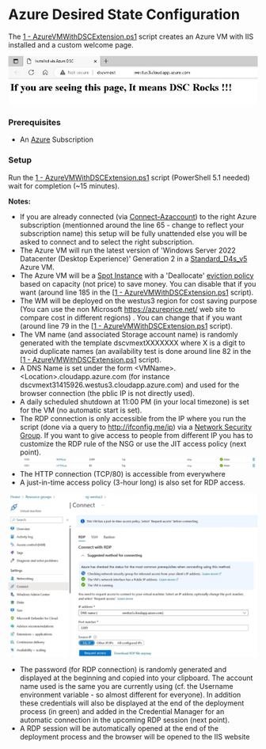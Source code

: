 # Azure Desired State Configuration

The [1 - AzureVMWithDSCExtension.ps1](./1%20-%20AzureVMWithDSCExtension.ps1) script creates an Azure VM with IIS installed and a custom welcome page. 

![](docs/dscvmextiis.jpg)
### Prerequisites 

  * An [Azure](https://portal.azure.com) Subscription

### Setup

Run the [1 - AzureVMWithDSCExtension.ps1](./1%20-%20AzureVMWithDSCExtension.ps1) script (PowerShell 5.1 needed) wait for completion (~15 minutes).

**Notes:**
* If you are already connected (via [Connect-Azaccount](https://learn.microsoft.com/en-us/powershell/module/az.accounts/connect-azaccount)) to the right Azure subscription (mentionned around the line 65 - change to reflect your subscription name) this setup will be fully unattended else you will be asked to connect and to select the right subscription. 
* The Azure VM will run the latest version of 'Windows Server 2022 Datacenter (Desktop Experience)' Generation 2 in a [Standard_D4s_v5](https://learn.microsoft.com/en-us/azure/virtual-machines/dv5-dsv5-series) Azure VM.
* The Azure VM will be a [Spot Instance](https://learn.microsoft.com/en-us/azure/virtual-machines/spot-vms) with a 'Deallocate' [eviction policy](https://learn.microsoft.com/en-us/azure/architecture/guide/spot/spot-eviction#eviction-policy) based on capacity (not price) to save money. You can disable that if you want (around line 185 in the [[1 - AzureVMWithDSCExtension.ps1](./1%20-%20AzureVMWithDSCExtension.ps1) script).
* The WM will be deployed on the westus3 region for cost saving purpose (You can use the non Microsoft https://azureprice.net/ web site to compare cost in different regions) . You can change  that if you want (around line 79 in the [[1 - AzureVMWithDSCExtension.ps1](./1%20-%20AzureVMWithDSCExtension.ps1) script).
* The VM name (and associated Storage account name) is randomly generated with the template dscvmextXXXXXXX where X is a digit to avoid duplicate names (an availability test is done around line 82 in the [[1 - AzureVMWithDSCExtension.ps1](./1%20-%20AzureVMWithDSCExtension.ps1) script).
* A DNS Name is set under the form \<VMName\>.\<Location\>.cloudapp.azure.com (for instance dscvmext31415926.westus3.cloudapp.azure.com) and used for the browser connection (the pblic IP is not directly used).
* A daily scheduled shutdown at 11:00 PM (in your local timezone) is set for the VM (no automatic start is set).
* The RDP connection is only accessible from the IP where you run the script (done via a query to http://ifconfig.me/ip) via a [Network Security Group](https://learn.microsoft.com/en-us/azure/virtual-network/network-security-group-how-it-works). If you want to give access to people from different IP you has to customize the RDP rule of the NSG or use the JIT access policy (next point).
![](docs/nsg.jpg)
* The HTTP connection (TCP/80) is accessible from everywhere
* A just-in-time access policy (3-hour long) is also set for RDP access.

![](docs/jit.jpg)

* The password (for RDP connection) is randomly generated and displayed at the beginning and copied into your clipboard. The account name used is the same you are currently using (cf. the Username environment variable - so almost different for everyone). In addition these credentials will also be displayed at the end of the deployment process (in green) and added in the Credential Manager for an automatic connection in the upcoming RDP session (next point).
* A RDP session will be automatically opened at the end of the deployment process and the browser will be opened to the IIS website